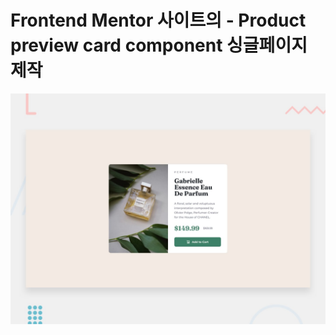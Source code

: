 # Frontend Mentor 사이트의 - Product preview card component 싱글페이지 제작

![Design preview for the Product preview card component coding challenge](./design/desktop-preview.jpg)